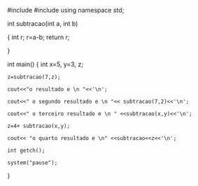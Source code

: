 
#include <iostream>
#include<cstdlib>
using namespace std;

int subtracao(int a, int b)

{
	int r;
	r=a-b;
	return r;
	
}


int main()
{
	int x=5, y=3, z;
	
	z=subtracao(7,z);
	
	cout<<"o resultado e \n "<<'\n';
	
	cout<<" o segundo resultado e \n "<< subtracao(7,2)<<'\n';
	
	cout<<" o terceiro resultado e \n " <<subtracao(x,y)<<'\n';
	
	z=4+ subtracao(x,y);
	
	cout<< "o quarto resultado e \n" <<subtracao<<z<<'\n';
	
    int getch();
    
    system("pause");

	
	
	
}
